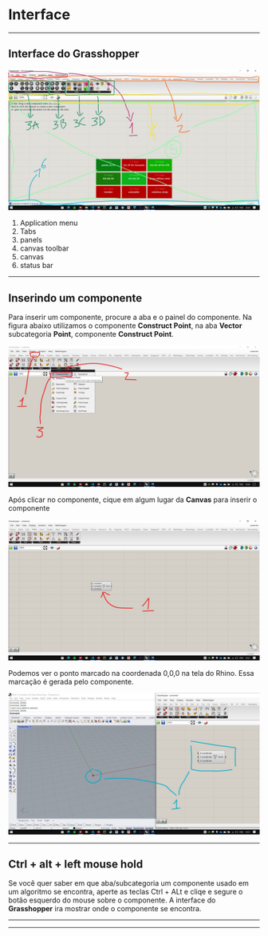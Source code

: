 # Interface

____________

## Interface do Grasshopper

![Interface](./gh_inter.jpg)

1. Application menu
2. Tabs
3. panels
4. canvas toolbar
5. canvas
6. status bar


____________
## Inserindo um componente

Para inserir um componente, procure a aba e o painel do componente. Na figura abaixo utilizamos o componente **Construct Point**, na aba **Vector** subcategoria **Point**, componente **Construct Point**.

![comp](./comp_01.jpg)

Após clicar no componente, cique em algum lugar da **Canvas** para inserir o componente

![comp](./comp_02.jpg)

Podemos ver o ponto marcado na coordenada 0,0,0 na tela do Rhino. Essa marcação é gerada pelo componente. 

![comp](./comp_03.jpg)

___________________

## Ctrl + alt + left mouse hold

Se você quer saber em que aba/subcategoria um componente usado em um algoritmo se encontra, aperte as teclas Ctrl + ALt e cliqe e segure o botão esquerdo do mouse sobre o componente. A interface do **Grasshopper** ira mostrar onde o componente se encontra.

___________
___________

